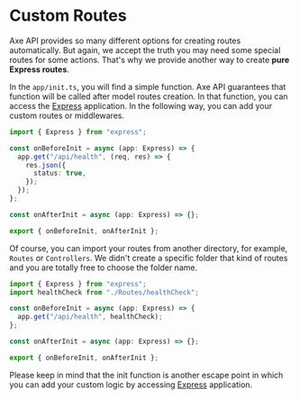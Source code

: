 # Custom Routes

Axe API provides so many different options for creating routes automatically. But again, we accept the truth you may need some special routes for some actions. That's why we provide another way to create **pure Express routes**.

In the `app/init.ts`, you will find a simple function. Axe API guarantees that function will be called after model routes creation. In that function, you can access the <a href="https://expressjs.com/en/starter/hello-world.html" target="_blank" rel="noreferrer">Express</a> application. In the following way, you can add your custom routes or middlewares.

```ts
import { Express } from "express";

const onBeforeInit = async (app: Express) => {
  app.get("/api/health", (req, res) => {
    res.json({
      status: true,
    });
  });
};

const onAfterInit = async (app: Express) => {};

export { onBeforeInit, onAfterInit };
```

Of course, you can import your routes from another directory, for example, `Routes` or `Controllers`. We didn't create a specific folder that kind of routes and you are totally free to choose the folder name.

```ts
import { Express } from "express";
import healthCheck from "./Routes/healthCheck";

const onBeforeInit = async (app: Express) => {
  app.get("/api/health", healthCheck);
};

const onAfterInit = async (app: Express) => {};

export { onBeforeInit, onAfterInit };
```

Please keep in mind that the init function is another escape point in which you can add your custom logic by accessing <a href="https://expressjs.com/" target="_blank" rel="noreferrer">Express</a> application.
